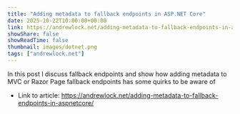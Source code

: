 ```yaml
---
title: "Adding metadata to fallback endpoints in ASP.NET Core"
date: 2025-10-22T10:00:00+00:00
link: https://andrewlock.net/adding-metadata-to-fallback-endpoints-in-aspnetcore/
showShare: false
showReadTime: false
thumbnail: images/dotnet.png
tags: ["andrewlock.net"]
---
```

In this post I discuss fallback endpoints and show how adding metadata to MVC or Razor Page fallback endpoints has some quirks to be aware of

- Link to article: https://andrewlock.net/adding-metadata-to-fallback-endpoints-in-aspnetcore/
